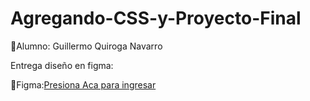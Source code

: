 # Agregando-CSS-y-Proyecto-Final

🔷Alumno: Guillermo Quiroga Navarro

Entrega diseño en figma:

🔸Figma:[Presiona Aca para ingresar](https://www.figma.com/file/3PG7S0XeVZ94rNoWRtVdYK/Nike-Storm---Guillermo-Quiroga-Navarro?node-id=38%3A299)
